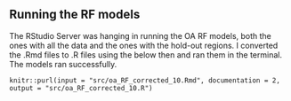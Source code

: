 ## Running the RF models

The RStudio Server was hanging in running the OA RF models, both the ones with
all the data and the ones with the hold-out regions. I converted the .Rmd files
to .R files using the below then and ran them in the terminal. The models ran 
successfully. 

`knitr::purl(input = "src/oa_RF_corrected_10.Rmd", documentation = 2, output = "src/oa_RF_corrected_10.R")`